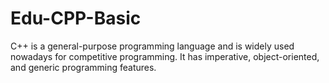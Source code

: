 # Edu-CPP-Basic
C++ is a general-purpose programming language and is widely used nowadays for competitive programming. It has imperative, object-oriented, and generic programming features.
